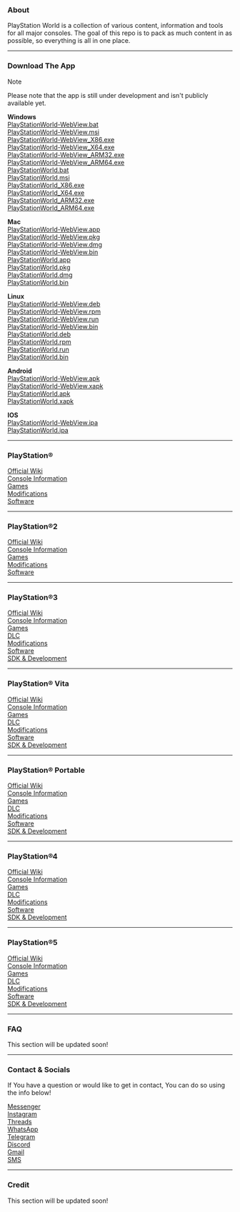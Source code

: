 ### About
PlayStation World is a collection of various content, information and tools for all major consoles. The goal of this repo is to pack as much content in as possible, so everything is all in one place.

---

### Download The App
> [!NOTE]
> Please note that the app is still under development and isn't publicly available yet.

**Windows**  
[PlayStationWorld-WebView.bat](https://google.com/404)  
[PlayStationWorld-WebView.msi](https://google.com/404)  
[PlayStationWorld-WebView_X86.exe](https://google.com/404)  
[PlayStationWorld-WebView_X64.exe](https://google.com/404)  
[PlayStationWorld-WebView_ARM32.exe](https://google.com/404)  
[PlayStationWorld-WebView_ARM64.exe](https://google.com/404)  
[PlayStationWorld.bat](https://google.com/404)  
[PlayStationWorld.msi](https://google.com/404)  
[PlayStationWorld_X86.exe](https://google.com/404)  
[PlayStationWorld_X64.exe](https://google.com/404)  
[PlayStationWorld_ARM32.exe](https://google.com/404)  
[PlayStationWorld_ARM64.exe](https://google.com/404)  

**Mac**  
[PlayStationWorld-WebView.app](https://google.com/404)  
[PlayStationWorld-WebView.pkg](https://google.com/404)  
[PlayStationWorld-WebView.dmg](https://google.com/404)  
[PlayStationWorld-WebView.bin](https://google.com/404)  
[PlayStationWorld.app](https://google.com/404)  
[PlayStationWorld.pkg](https://google.com/404)  
[PlayStationWorld.dmg](https://google.com/404)  
[PlayStationWorld.bin](https://google.com/404)  

**Linux**  
[PlayStationWorld-WebView.deb](https://google.com/404)  
[PlayStationWorld-WebView.rpm](https://google.com/404)  
[PlayStationWorld-WebView.run](https://google.com/404)  
[PlayStationWorld-WebView.bin](https://google.com/404)  
[PlayStationWorld.deb](https://google.com/404)  
[PlayStationWorld.rpm](https://google.com/404)  
[PlayStationWorld.run](https://google.com/404)  
[PlayStationWorld.bin](https://google.com/404)  

**Android**  
[PlayStationWorld-WebView.apk](https://google.com/404)  
[PlayStationWorld-WebView.xapk](https://google.com/404)  
[PlayStationWorld.apk](https://google.com/404)  
[PlayStationWorld.xapk](https://google.com/404)  

**IOS**  
[PlayStationWorld-WebView.ipa](https://google.com/404)  
[PlayStationWorld.ipa](https://google.com/404)  

---

### PlayStation®
[Official Wiki](https://en.wikipedia.org/wiki/PlayStation_(console))  
[Console Information](https://google.com/404)  
[Games](https://google.com/404)  
[Modifications](https://google.com/404)  
[Software](https://google.com/404)  

---

### PlayStation®2
[Official Wiki](https://en.wikipedia.org/wiki/PlayStation_2)  
[Console Information](https://google.com/404)  
[Games](https://google.com/404)  
[Modifications](https://google.com/404)  
[Software](https://google.com/404)  

---

### PlayStation®3
[Official Wiki](https://en.wikipedia.org/wiki/PlayStation_3)  
[Console Information](https://google.com/404)  
[Games](https://google.com/404)  
[DLC](https://google.com/404)  
[Modifications](https://google.com/404)  
[Software](https://google.com/404)  
[SDK & Development](https://consolecrunch.com/threads/ps3-sdk-4-75-and-prodg-v4-70-and-visual-studio-2010-and-2013-professional.30195/#google_vignette)  

---

### PlayStation® Vita
[Official Wiki](https://en.wikipedia.org/wiki/PlayStation_Vita)  
[Console Information](https://google.com/404)  
[Games](https://google.com/404)  
[DLC](https://google.com/404)  
[Modifications](https://google.com/404)  
[Software](https://google.com/404)  
[SDK & Development](https://github.com/psvsdk/psvsdk)  

---

### PlayStation® Portable
[Official Wiki](https://en.wikipedia.org/wiki/PlayStation_Portable)  
[Console Information](https://google.com/404)  
[Games](https://google.com/404)  
[DLC](https://google.com/404)  
[Modifications](https://google.com/404)  
[Software](https://google.com/404)  
[SDK & Development](https://github.com/pspdev/pspsdk)  

---

### PlayStation®4
[Official Wiki](https://en.wikipedia.org/wiki/PlayStation_4)  
[Console Information](https://google.com/404)  
[Games](https://google.com/404)  
[DLC](https://google.com/404)  
[Modifications](https://google.com/404)  
[Software](https://google.com/404)  
[SDK & Development](https://github.com/ps4dev/ps4sdk)  

---

### PlayStation®5
[Official Wiki](https://en.wikipedia.org/wiki/PlayStation_5)  
[Console Information](https://google.com/404)  
[Games](https://google.com/404)  
[DLC](https://google.com/404)  
[Modifications](https://google.com/404)  
[Software](https://google.com/404)  
[SDK & Development](https://github.com/PS5Dev/PS5SDK)  

---

### FAQ
This section will be updated soon!

---

### Contact & Socials
If You have a question or would like to get in contact, You can do so using the info below!  

[Messenger](https://google.com/404)  
[Instagram](https://google.com/404)  
[Threads](https://google.com/404)  
[WhatsApp](https://google.com/404)  
[Telegram](https://google.com/404)  
[Discord](https://google.com/404)  
[Gmail](https://google.com/404)  
[SMS](https://google.com/404)  

---

### Credit
This section will be updated soon!
